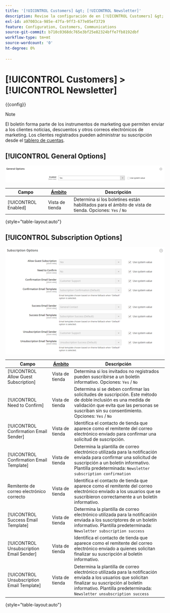 ```yaml
---
title: '[!UICONTROL Customers] &gt; [!UICONTROL Newsletter]'
description: Revise la configuración de en [!UICONTROL Customers] &gt; [!UICONTROL Newsletter] de la administración de Commerce.
exl-id: a97003ca-985e-47fa-9ff3-677e05ef3729
feature: Configuration, Customers, Communications
source-git-commit: b710c0368dc765e3bf25e82324bffe7fb8192dbf
workflow-type: tm+mt
source-wordcount: '0'
ht-degree: 0%

---
```


# [!UICONTROL Customers] > [!UICONTROL Newsletter]

{{config}}

>[!NOTE]
>
>El boletín forma parte de los instrumentos de marketing que permiten enviar a los clientes noticias, descuentos y otros correos electrónicos de marketing. Los clientes registrados pueden administrar su suscripción desde el [tablero de cuentas](../../customers/account-dashboard-my-account.md).

## [!UICONTROL General Options]

![Opciones generales](./assets/newsletter-general-options.png)<!-- zoom -->

| Campo | [Ámbito](../../getting-started/websites-stores-views.md#scope-settings) | Descripción |
|--- |--- |--- |
| [!UICONTROL Enabled] | Vista de tienda | Determina si los boletines están habilitados para el ámbito de vista de tienda. Opciones: `Yes` / `No` |

{style="table-layout:auto"}

## [!UICONTROL Subscription Options]

![Opciones de suscripción](./assets/newsletter-subscription-options.png)<!-- zoom -->

<!-- [Subscription Options](https://docs.magento.com/user-guide/marketing/newsletter-configuration.html) -->

| Campo | [Ámbito](../../getting-started/websites-stores-views.md#scope-settings) | Descripción |
|--- |--- |--- |
| [!UICONTROL Allow Guest Subscription] | Vista de tienda | Determina si los invitados no registrados pueden suscribirse a un boletín informativo. Opciones: `Yes` / `No` |
| [!UICONTROL Need to Confirm] | Vista de tienda | Determina si se deben confirmar las solicitudes de suscripción. Este método de doble inclusión es una medida de validación que evita que las personas se suscriban sin su consentimiento. Opciones: `Yes` / `No` |
| [!UICONTROL Confirmation Email Sender] | Vista de tienda | Identifica el contacto de tienda que aparece como el remitente del correo electrónico enviado para confirmar una solicitud de suscripción. |
| [!UICONTROL Confirmation Email Template] | Vista de tienda | Determina la plantilla de correo electrónico utilizada para la notificación enviada para confirmar una solicitud de suscripción a un boletín informativo. Plantilla predeterminada: `Newsletter subscription confirmation` |
| Remitente de correo electrónico correcto | Vista de tienda | Identifica el contacto de tienda que aparece como el remitente del correo electrónico enviado a los usuarios que se suscribieron correctamente a un boletín informativo. |
| [!UICONTROL Success Email Template] | Vista de tienda | Determina la plantilla de correo electrónico utilizada para la notificación enviada a los suscriptores de un boletín informativo. Plantilla predeterminada: `Newsletter subscription success` |
| [!UICONTROL Unsubscription Email Sender] | Vista de tienda | Identifica el contacto de tienda que aparece como el remitente del correo electrónico enviado a quienes solicitan finalizar su suscripción al boletín informativo. |
| [!UICONTROL Unsubscription Email Template] | Vista de tienda | Determina la plantilla de correo electrónico utilizada para la notificación enviada a los usuarios que solicitan finalizar su suscripción al boletín informativo. Plantilla predeterminada: `Newsletter unsubscription success` |

{style="table-layout:auto"}
